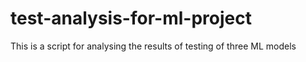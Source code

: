 # test-analysis-for-ml-project
This is a script for analysing the results of testing of three ML models
